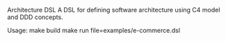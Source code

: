 Architecture DSL
A DSL for defining software architecture using C4 model and DDD concepts.

Usage:
make build
make run file=examples/e-commerce.dsl
